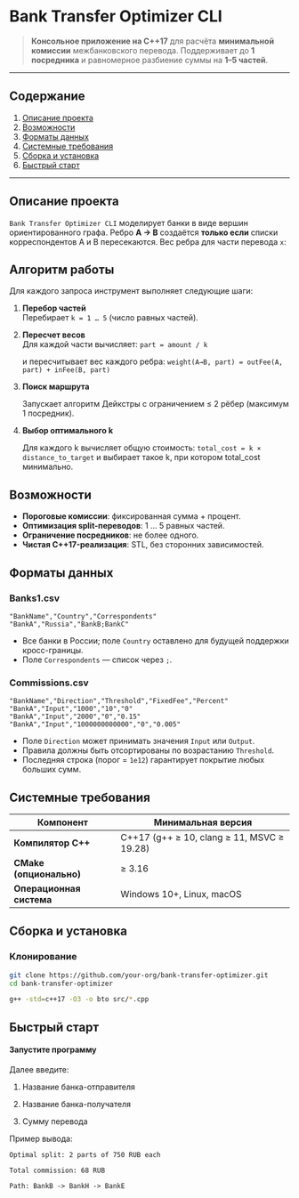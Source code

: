 # Bank Transfer Optimizer CLI

> **Консольное приложение на C++17** для расчёта **минимальной комиссии** межбанковского перевода. Поддерживает до **1 посредника** и равномерное разбиение суммы на **1–5 частей**.

---

## Содержание  
1. [Описание проекта](#описание-проекта)  
2. [Возможности](#возможности)  
3. [Форматы данных](#форматы-данных)  
4. [Системные требования](#системные-требования)  
5. [Сборка и установка](#сборка-и-установка)  
6. [Быстрый старт](#быстрый-старт)  
  
---

## Описание проекта  
`Bank Transfer Optimizer CLI` моделирует банки в виде вершин ориентированного графа. Ребро **A → B** создаётся **только если** списки корреспондентов A и B пересекаются. Вес ребра для части перевода `x`:

## Алгоритм работы
Для каждого запроса инструмент выполняет следующие шаги:

1. **Перебор частей**  
   Перебирает `k = 1 … 5` (число равных частей).
2. **Пересчет весов**  
   Для каждой части вычисляет:
   `part = amount / k`

   и пересчитывает вес каждого ребра: `weight(A→B, part) = outFee(A, part) + inFee(B, part)`
3. **Поиск маршрута**

   Запускает алгоритм Дейкстры с ограничением ≤ 2 рёбер (максимум 1 посредник).

4. **Выбор оптимального k**

   Для каждого k вычисляет общую стоимость: `total_cost = k × distance_to_target` и выбирает такое k, при котором total_cost минимально.

## Возможности

- **Пороговые комиссии**: фиксированная сумма + процент.  
- **Оптимизация split-переводов**: 1 … 5 равных частей.  
- **Ограничение посредников**: не более одного.  
- **Чистая C++17-реализация**: STL, без сторонних зависимостей.  
 ## Форматы данных

### Banks1.csv  
```csv
"BankName","Country","Correspondents"
"BankA","Russia","BankB;BankC"
```
- Все банки в России; поле `Country` оставлено для будущей поддержки кросс-границы.
- Поле `Correspondents` — список через `;`.
### Commissions.csv
```csv
"BankName","Direction","Threshold","FixedFee","Percent"
"BankA","Input","1000","10","0"
"BankA","Input","2000","0","0.15"
"BankA","Input","1000000000000","0","0.005"
```
- Поле `Direction` может принимать значения `Input` или `Output`.
- Правила должны быть отсортированы по возрастанию `Threshold`.
- Последняя строка (порог = `1e12`) гарантирует покрытие любых больших сумм.

## Системные требования

| Компонент            | Минимальная версия                           |
|----------------------|----------------------------------------------|
| **Компилятор C++**   | C++17 (g++ ≥ 10, clang ≥ 11, MSVC ≥ 19.28)    |
| **CMake (опционально)** | ≥ 3.16                                     |
| **Операционная система** | Windows 10+, Linux, macOS                 |


## Сборка и установка

### Клонирование
```bash
git clone https://github.com/your-org/bank-transfer-optimizer.git
cd bank-transfer-optimizer
```
```bash
g++ -std=c++17 -O3 -o bto src/*.cpp
```

## Быстрый старт

#### Запустите программу

Далее введите:

1. Название банка-отправителя

2. Название банка-получателя

3. Сумму перевода

Пример вывода:

`Optimal split: 2 parts of 750 RUB each`

`Total commission: 68 RUB`

`Path: BankB -> BankH -> BankE`

